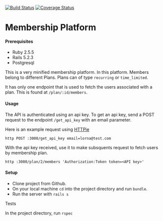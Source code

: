 [![Build Status](https://travis-ci.com/lornatumuhairwe/membershipPlatform.svg?branch=master)](https://travis-ci.com/lornatumuhairwe/membershipPlatform)
[![Coverage Status](https://coveralls.io/repos/github/lornatumuhairwe/membershipPlatform/badge.svg?branch=master)](https://coveralls.io/github/lornatumuhairwe/membershipPlatform?branch=master)

# Membership Platform

#### Prerequisites

- Ruby 2.5.5
- Rails 5.2.3
- Postgresql

This is a very minified membership platform.
In this platform. Members belong to different Plans. 
Plans can of type `recurring` or `time_limited`. 


It has only one endpoint that is used to fetch the users associated with a plan.
This is found at `/plan/:id/members`.


#### Usage
The API is authenticated using an api key. To get an api key, 
send a POST request to the endpoint `/get_api_key` with an email parameter.

Here is an example request using [HTTPie](https://httpie.org/doc)

    http POST :3000/get_api_key email=lorna@test.com
    
With the api key received, use it to make subsquents request to fetch users by membership plan. 

    http :3000/plan/2/members 'Authorization:Token token=<API key>'
    


#### Setup

- Clone project from Github.
- On your local machine `cd` into the project directory and run `bundle`.
- Run the server with `rails s`


Tests

In the project directory, run `rspec` 

